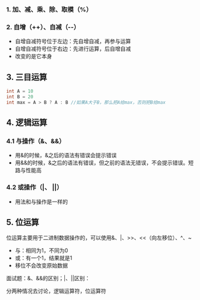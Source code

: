 ### 1. 加、减、乘、除、取模（%）

### 2. 自增（++）、自减（--）

- 自增自减符号位于左边：先自增自减，再参与运算
- 自增自减符号位于右边：先进行运算，后自增自减
- 改变的是它本身

## 3. 三目运算

```java
int A = 10
int B = 20
int max = A > B ? A : B //如果A大于B，那么把A给max，否则把B给max
```

## 4. 逻辑运算

### 4.1 与操作（&、&&）

- 用&的时候，&之后的语法有错误会提示错误
- 用&&的时候，&之后的语法有错误，但之前的语法无错误，不会提示错误。短路与性能高

### 4.2 或操作（|、 ||）

- 用法和与操作是一样的

## 5. 位运算

位运算主要用于二进制数据操作的，可以使用&、|、>>、<<（向左移位）、^、~

- 与：相同为1，不同为0
- 或：有一个1，结果就是1 
- 移位不会改变原始数据

面试题：&、&&的区别；|、||区别：

分两种情况去讨论，逻辑运算符，位运算符

